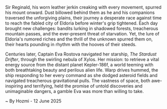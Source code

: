 
Sir Reginald, his worn leather jerkin creaking with every movement, spurred his mount onward.  Dust billowed behind them as he and his companions traversed the unforgiving plains, their journey a desperate race against time to reach the fabled city of Eldoria before winter's grip tightened.  Each day brought new challenges: bandits lurking in shadowed forests, treacherous mountain passes, and the ever-present threat of starvation.  Yet, the lure of Eldoria's rumored riches and the thrill of the unknown spurred them on, their hearts pounding in rhythm with the hooves of their steeds.

Centuries later, Captain Eva Rostova navigated her starship, *The Stardust Drifter*, through the swirling nebula of Xylos.  Her mission: to retrieve a vital energy source from the distant planet Kepler-186f, a world teeming with both breathtaking beauty and perilous alien life.  Warp drives hummed, the ship responding to her every command as she dodged asteroid fields and navigated treacherous gravitational pulls.  The vastness of space, both awe-inspiring and terrifying, held the promise of untold discoveries and unimaginable dangers, a gamble Eva was more than willing to take.

~ By Hozmi - 12 June 2025
